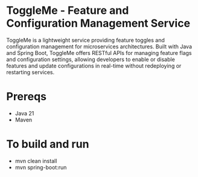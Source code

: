 # ToggleMe - Feature and Configuration Management Service

ToggleMe is a lightweight service providing feature toggles and configuration management for microservices architectures. Built with Java and Spring Boot, ToggleMe offers RESTful APIs for managing feature flags and configuration settings, allowing developers to enable or disable features and update configurations in real-time without redeploying or restarting services.

# Prereqs
- Java 21
- Maven

# To build and run
- mvn clean install
- mvn spring-boot:run
